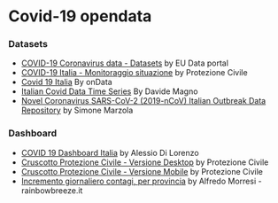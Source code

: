 # Covid-19 opendata

### Datasets

* [COVID-19 Coronavirus data - Datasets](https://data.europa.eu/euodp/en/data/dataset/covid-19-coronavirus-data) by EU Data portal
* [COVID-19 Italia - Monitoraggio situazione](https://github.com/pcm-dpc/COVID-19) by Protezione Civile
* [Covid 19 Italia](https://github.com/ondata/covid19italia) By onData
* [Italian Covid Data Time Series](https://github.com/DavideMagno/ItalianCovidData) By Davide Magno
* [Novel Coronavirus SARS-CoV-2 (2019-nCoV) Italian Outbreak Data Repository](https://github.com/sarscov2-it/data) by Simone Marzola


### Dashboard

* [COVID 19 Dashboard Italia](https://alessiodl.github.io/COVID19Dashboard/dist/index.html) by Alessio Di Lorenzo 
* [Cruscotto Protezione Civile - Versione Desktop](http://opendatadpc.maps.arcgis.com/apps/opsdashboard/index.html#/b0c68bce2cce478eaac82fe38d4138b1) by Protezione Civile
* [Cruscotto Protezione Civile - Versione Mobile](http://opendatadpc.maps.arcgis.com/apps/opsdashboard/index.html#/dae18c330e8e4093bb090ab0aa2b4892) by Protezione Civile
* [Incremento giornaliero contagi, per provincia](https://datastudio.google.com/u/0/reporting/9f0b865e-bb18-4894-a7f4-acca6467c641/page/OnNHB?s=pkXn62iU3rQ) by Alfredo Morresi - rainbowbreeze.it 

